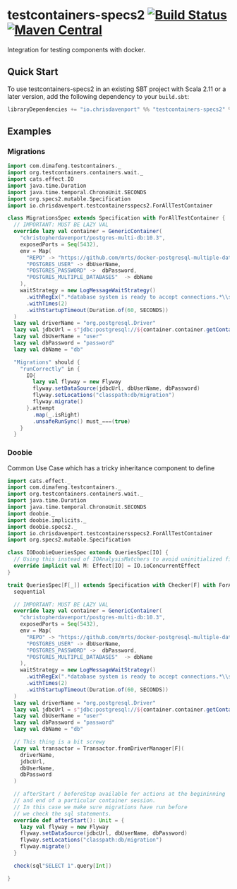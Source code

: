 # testcontainers-specs2 [![Build Status](https://travis-ci.org/ChristopherDavenport/testcontainers-specs2.svg?branch=master)](https://travis-ci.org/ChristopherDavenport/testcontainers-specs2) [![Maven Central](https://maven-badges.herokuapp.com/maven-central/io.chrisdavenport/testcontainers-specs2_2.12/badge.svg)](https://maven-badges.herokuapp.com/maven-central/io.chrisdavenport/testcontainers-specs2_2.12)

Integration for testing components with docker.

## Quick Start

To use testcontainers-specs2 in an existing SBT project with Scala 2.11 or a later version, add the following dependency to your
`build.sbt`:

```scala
libraryDependencies += "io.chrisdavenport" %% "testcontainers-specs2" % "<version>"
```

## Examples

### Migrations

```scala
import com.dimafeng.testcontainers._
import org.testcontainers.containers.wait._
import cats.effect.IO
import java.time.Duration
import java.time.temporal.ChronoUnit.SECONDS
import org.specs2.mutable.Specification
import io.chrisdavenport.testcontainersspecs2.ForAllTestContainer

class MigrationsSpec extends Specification with ForAllTestContainer {
  // IMPORTANT: MUST BE LAZY VAL
  override lazy val container = GenericContainer(
    "christopherdavenport/postgres-multi-db:10.3",
    exposedPorts = Seq(5432),
    env = Map(
      "REPO" -> "https://github.com/mrts/docker-postgresql-multiple-databases",
      "POSTGRES_USER" -> dbUserName,
      "POSTGRES_PASSWORD" ->  dbPassword,
      "POSTGRES_MULTIPLE_DATABASES"  -> dbName
    ),
    waitStrategy = new LogMessageWaitStrategy()
      .withRegEx(".*database system is ready to accept connections.*\\s")
      .withTimes(2)
      .withStartupTimeout(Duration.of(60, SECONDS))
  )
  lazy val driverName = "org.postgresql.Driver"
  lazy val jdbcUrl = s"jdbc:postgresql://${container.container.getContainerIpAddress()}:${container.container.getMappedPort(5432)}/${dbName}"
  lazy val dbUserName = "user"
  lazy val dbPassword = "password"
  lazy val dbName = "db"

  "Migrations" should {
    "runCorrectly" in {
      IO{
        lazy val flyway = new Flyway
        flyway.setDataSource(jdbcUrl, dbUserName, dbPassword)
        flyway.setLocations("classpath:db/migration")
        flyway.migrate()
      }.attempt
        .map(_.isRight)
        .unsafeRunSync() must_===(true)
    }
  }
```

### Doobie

Common Use Case which has a tricky inheritance component to define

```scala
import cats.effect._
import com.dimafeng.testcontainers._
import org.testcontainers.containers.wait._
import java.time.Duration
import java.time.temporal.ChronoUnit.SECONDS
import doobie._
import doobie.implicits._
import doobie.specs2._
import io.chrisdavenport.testcontainersspecs2.ForAllTestContainer
import org.specs2.mutable.Specification

class IODoobieQueriesSpec extends QueriesSpec[IO] {
  // Using this instead of IOAnalysisMatchers to avoid uninitialized field error
  override implicit val M: Effect[IO] = IO.ioConcurrentEffect
}

trait QueriesSpec[F[_]] extends Specification with Checker[F] with ForAllTestContainer {
  sequential

  // IMPORTANT: MUST BE LAZY VAL
  override lazy val container = GenericContainer(
    "christopherdavenport/postgres-multi-db:10.3",
    exposedPorts = Seq(5432),
    env = Map(
      "REPO" -> "https://github.com/mrts/docker-postgresql-multiple-databases",
      "POSTGRES_USER" -> dbUserName,
      "POSTGRES_PASSWORD" ->  dbPassword,
      "POSTGRES_MULTIPLE_DATABASES"  -> dbName
    ),
    waitStrategy = new LogMessageWaitStrategy()
      .withRegEx(".*database system is ready to accept connections.*\\s")
      .withTimes(2)
      .withStartupTimeout(Duration.of(60, SECONDS))
  )
  lazy val driverName = "org.postgresql.Driver"
  lazy val jdbcUrl = s"jdbc:postgresql://${container.container.getContainerIpAddress()}:${container.container.getMappedPort(5432)}/${dbName}"
  lazy val dbUserName = "user"
  lazy val dbPassword = "password"
  lazy val dbName = "db"

  // This thing is a bit screwy
  lazy val transactor = Transactor.fromDriverManager[F](
    driverName,
    jdbcUrl,
    dbUserName,
    dbPassword
  )

  // afterStart / beforeStop available for actions at the begininning
  // and end of a particular container session.
  // In this case we make sure migrations have run before
  // we check the sql statements.
  override def afterStart(): Unit = {
    lazy val flyway = new Flyway
    flyway.setDataSource(jdbcUrl, dbUserName, dbPassword)
    flyway.setLocations("classpath:db/migration")
    flyway.migrate()
  }

  check(sql"SELECT 1".query[Int])

}
```